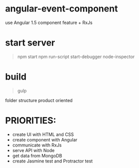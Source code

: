 # angular-event-component
use Angular 1.5 component feature + RxJs

# start server
> npm start
> npm run-script start-debugger
> node-inspector

# build
> gulp

folder structure product oriented

# PRIORITIES:
- create UI with HTML and CSS
- create component with Angular
- communicate with RxJs
- serve API with Node
- get data from MongoDB
- create Jasmine test and Protractor test